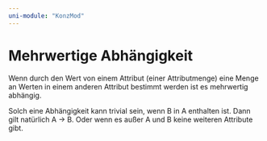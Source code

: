 ```yaml
---
uni-module: "KonzMod"
---
```


# Mehrwertige Abhängigkeit

Wenn durch den Wert von einem Attribut (einer Attributmenge) eine Menge an Werten in einem anderen Attribut bestimmt werden ist es mehrwertig abhängig.

Solch eine Abhängigkeit kann trivial sein, wenn B in A enthalten ist. Dann gilt natürlich A -> B. Oder wenn es außer A und B keine weiteren Attribute gibt.

